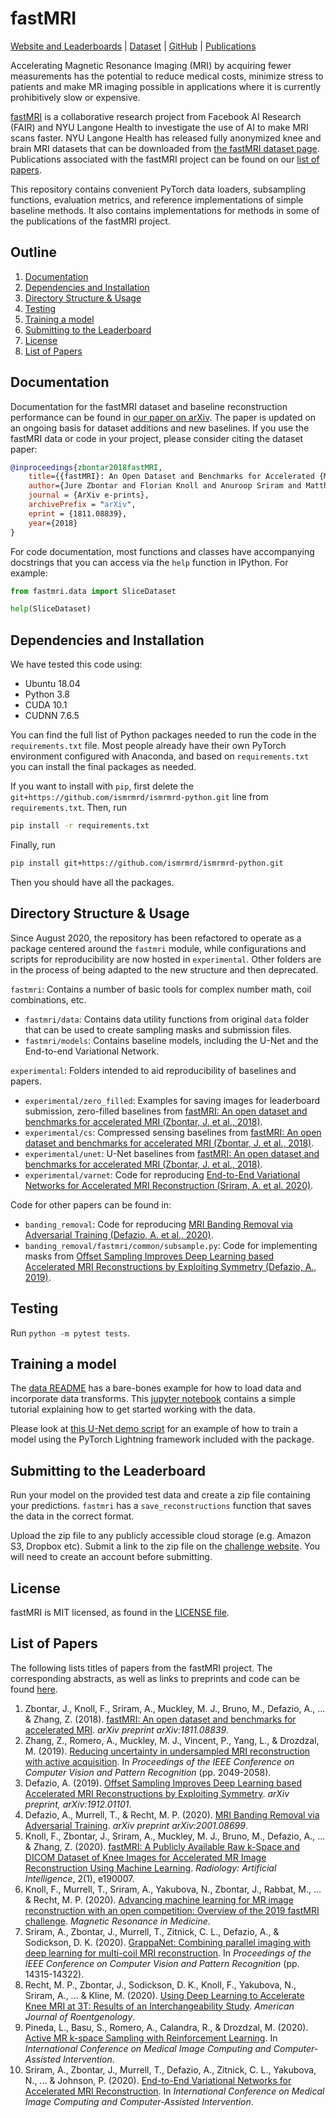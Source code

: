 # fastMRI

[Website and Leaderboards](https://fastMRI.org) | [Dataset](https://fastmri.med.nyu.edu/) | [GitHub](https://github.com/facebookresearch/fastMRI) | [Publications](https://github.com/facebookresearch/fastMRI/blob/master/LIST_OF_PAPERS.md)

Accelerating Magnetic Resonance Imaging (MRI) by acquiring fewer measurements has the potential to reduce medical costs, minimize stress to patients and make MR imaging possible in applications where it is currently prohibitively slow or expensive.

[fastMRI](https://fastMRI.org) is a collaborative research project from Facebook AI Research (FAIR) and NYU Langone Health to investigate the use of AI to make MRI scans faster. NYU Langone Health has released fully anonymized knee and brain MRI datasets that can be downloaded from [the fastMRI dataset page](https://fastmri.med.nyu.edu/). Publications associated with the fastMRI project can be found on our [list of papers](#list-of-papers).

This repository contains convenient PyTorch data loaders, subsampling functions, evaluation metrics, and reference implementations of simple baseline methods. It also contains implementations for methods in some of the publications of the fastMRI project.

## Outline

1. [Documentation](#documentation)
2. [Dependencies and Installation](#Dependencies-and-Installation)
3. [Directory Structure & Usage](#directory-structure--usage)
4. [Testing](#testing)
5. [Training a model](#training-a-model)
6. [Submitting to the Leaderboard](#submitting-to-the-leaderboard)
7. [License](#license)
8. [List of Papers](#list-of-papers)

## Documentation

Documentation for the fastMRI dataset and baseline reconstruction performance can be found in [our paper on arXiv](https://arxiv.org/abs/1811.08839). The paper is updated on an ongoing basis for dataset additions and new baselines. If you use the fastMRI data or code in your project, please consider citing the dataset paper:

```BibTeX
@inproceedings{zbontar2018fastMRI,
    title={{fastMRI}: An Open Dataset and Benchmarks for Accelerated {MRI}},
    author={Jure Zbontar and Florian Knoll and Anuroop Sriram and Matthew J. Muckley and Mary Bruno and Aaron Defazio and Marc Parente and Krzysztof J. Geras and Joe Katsnelson and Hersh Chandarana and Zizhao Zhang and Michal Drozdzal and Adriana Romero and Michael Rabbat and Pascal Vincent and James Pinkerton and Duo Wang and Nafissa Yakubova and Erich Owens and C. Lawrence Zitnick and Michael P. Recht and Daniel K. Sodickson and Yvonne W. Lui},
    journal = {ArXiv e-prints},
    archivePrefix = "arXiv",
    eprint = {1811.08839},
    year={2018}
}
```

For code documentation, most functions and classes have accompanying docstrings that you can access via the `help` function in IPython. For example:

```python
from fastmri.data import SliceDataset

help(SliceDataset)
```

## Dependencies and Installation

We have tested this code using:

* Ubuntu 18.04
* Python 3.8
* CUDA 10.1
* CUDNN 7.6.5

You can find the full list of Python packages needed to run the code in the `requirements.txt` file. Most people already have their own PyTorch environment configured with Anaconda, and based on `requirements.txt` you can install the final packages as needed.

If you want to install with `pip`, first delete the `git+https://github.com/ismrmrd/ismrmrd-python.git` line from `requirements.txt`. Then, run

```bash
pip install -r requirements.txt
```

Finally, run

```bash
pip install git+https://github.com/ismrmrd/ismrmrd-python.git
```

Then you should have all the packages.

## Directory Structure & Usage

Since August 2020, the repository has been refactored to operate as a package centered around the `fastmri` module, while configurations and scripts for reproducibility are now hosted in `experimental`. Other folders are in the process of being adapted to the new structure and then deprecated.

`fastmri`: Contains a number of basic tools for complex number math, coil combinations, etc.

* `fastmri/data`: Contains data utility functions from original `data` folder that can be used to create sampling masks and submission files.
* `fastmri/models`: Contains baseline models, including the U-Net and the End-to-end Variational Network.

`experimental`: Folders intended to aid reproducibility of baselines and papers.

* `experimental/zero_filled`: Examples for saving images for leaderboard submission, zero-filled baselines from [fastMRI: An open dataset and benchmarks for accelerated MRI (Zbontar, J. et al., 2018)](https://arxiv.org/abs/1811.08839).
* `experimental/cs`: Compressed sensing baselines from [fastMRI: An open dataset and benchmarks for accelerated MRI (Zbontar, J. et al., 2018)](https://arxiv.org/abs/1811.08839).
* `experimental/unet`: U-Net baselines from [fastMRI: An open dataset and benchmarks for accelerated MRI (Zbontar, J. et al., 2018)](https://arxiv.org/abs/1811.08839).
* `experimental/varnet`: Code for reproducing [End-to-End Variational Networks for Accelerated MRI Reconstruction (Sriram, A. et al. 2020)](https://arxiv.org/abs/2004.06688).

Code for other papers can be found in:

* `banding_removal`: Code for reproducing [MRI Banding Removal via Adversarial Training (Defazio, A. et al., 2020)](https://arxiv.org/abs/2001.08699).
* `banding_removal/fastmri/common/subsample.py`: Code for implementing masks from [Offset Sampling Improves Deep Learning based Accelerated MRI Reconstructions by Exploiting Symmetry (Defazio, A., 2019)](https://arxiv.org/abs/1912.01101).

## Testing

Run `python -m pytest tests`.

## Training a model

The [data README](https://github.com/facebookresearch/fastMRI/tree/master/fastmri/data/README.md) has a bare-bones example for how to load data and incorporate data transforms. This [jupyter notebook](https://github.com/facebookresearch/fastMRI/blob/master/fastMRI_tutorial.ipynb) contains a simple tutorial explaining how to get started working with the data.

Please look at [this U-Net demo script](https://github.com/facebookresearch/fastMRI/blob/master/experimental/unet/train_unet_demo.py) for an example of how to train a model using the PyTorch Lightning framework included with the package.

## Submitting to the Leaderboard

Run your model on the provided test data and create a zip file containing your predictions. `fastmri` has a `save_reconstructions` function that saves the data in the correct format.

Upload the zip file to any publicly accessible cloud storage (e.g. Amazon S3, Dropbox etc). Submit a link to the zip file on the [challenge website](https://fastmri.org/submit). You will need to create an account before submitting.

## License

fastMRI is MIT licensed, as found in the [LICENSE file](https://github.com/facebookresearch/fastMRI/blob/master/LICENSE.md).

## List of Papers

The following lists titles of papers from the fastMRI project. The corresponding abstracts, as well as links to preprints and code can be found [here](https://github.com/facebookresearch/fastMRI/blob/master/LIST_OF_PAPERS.md).

1. Zbontar, J., Knoll, F., Sriram, A., Muckley, M. J., Bruno, M., Defazio, A., ... & Zhang, Z. (2018). [fastMRI: An open dataset and benchmarks for accelerated MRI](https://arxiv.org/abs/1811.08839). *arXiv preprint arXiv:1811.08839*.
2. Zhang, Z., Romero, A., Muckley, M. J., Vincent, P., Yang, L., & Drozdzal, M. (2019). [Reducing uncertainty in undersampled MRI reconstruction with active acquisition](https://openaccess.thecvf.com/content_CVPR_2019/html/Zhang_Reducing_Uncertainty_in_Undersampled_MRI_Reconstruction_With_Active_Acquisition_CVPR_2019_paper.html). In *Proceedings of the IEEE Conference on Computer Vision and Pattern Recognition* (pp. 2049-2058).
3. Defazio, A. (2019). [Offset Sampling Improves Deep Learning based Accelerated MRI Reconstructions by Exploiting Symmetry](https://arxiv.org/abs/1912.01101). *arXiv preprint, arXiv:1912.01101*.
4. Defazio, A., Murrell, T., & Recht, M. P. (2020). [MRI Banding Removal via Adversarial Training](https://arxiv.org/abs/2001.08699). *arXiv preprint arXiv:2001.08699*.
5. Knoll, F., Zbontar, J., Sriram, A., Muckley, M. J., Bruno, M., Defazio, A., ... & Zhang, Z. (2020). [fastMRI: A Publicly Available Raw k-Space and DICOM Dataset of Knee Images for Accelerated MR Image Reconstruction Using Machine Learning](https://doi.org/10.1148/ryai.2020190007). *Radiology: Artificial Intelligence*, 2(1), e190007.
6. Knoll, F., Murrell, T., Sriram, A., Yakubova, N., Zbontar, J., Rabbat, M., ... & Recht, M. P. (2020). [Advancing machine learning for MR image reconstruction with an open competition: Overview of the 2019 fastMRI challenge](https://doi.org/10.1002/mrm.28338). *Magnetic Resonance in Medicine*.
7. Sriram, A., Zbontar, J., Murrell, T., Zitnick, C. L., Defazio, A., & Sodickson, D. K. (2020). [GrappaNet: Combining parallel imaging with deep learning for multi-coil MRI reconstruction](https://openaccess.thecvf.com/content_CVPR_2020/html/Sriram_GrappaNet_Combining_Parallel_Imaging_With_Deep_Learning_for_Multi-Coil_MRI_CVPR_2020_paper.html). In *Proceedings of the IEEE Conference on Computer Vision and Pattern Recognition* (pp. 14315-14322).
8. Recht, M. P., Zbontar, J., Sodickson, D. K., Knoll, F., Yakubova, N., Sriram, A., ... & Kline, M. (2020). [Using Deep Learning to Accelerate Knee MRI at 3T: Results of an Interchangeability Study](https://doi.org/10.2214/AJR.20.23313). *American Journal of Roentgenology*.
9. Pineda, L., Basu, S., Romero, A., Calandra, R., & Drozdzal, M. (2020). [Active MR k-space Sampling with Reinforcement Learning](https://arxiv.org/abs/2007.10469). In *International Conference on Medical Image Computing and Computer-Assisted Intervention*.
10. Sriram, A., Zbontar, J., Murrell, T., Defazio, A., Zitnick, C. L., Yakubova, N., ... & Johnson, P. (2020). [End-to-End Variational Networks for Accelerated MRI Reconstruction](https://arxiv.org/abs/2004.06688). In *International Conference on Medical Image Computing and Computer-Assisted Intervention*.

